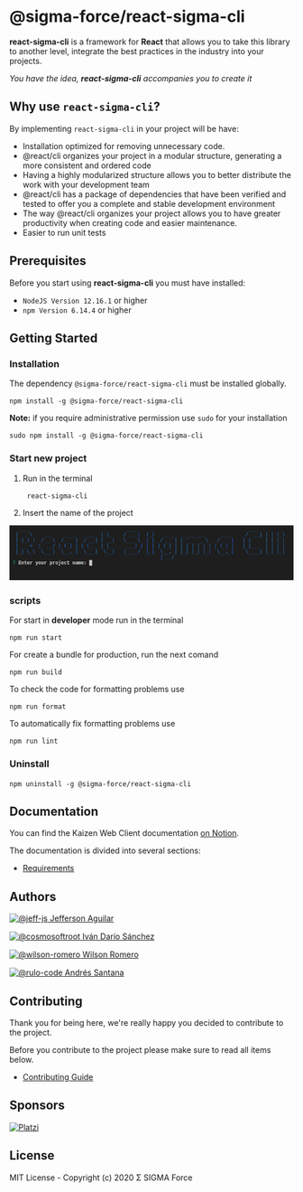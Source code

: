 # @sigma-force/react-sigma-cli

**react-sigma-cli** is a framework for **React** that allows you to take this library to another level, integrate the best practices in the industry into your projects.

_You have the idea, **react-sigma-cli** accompanies you to create it_

## Why use `react-sigma-cli`?

By implementing `react-sigma-cli` in your project will be have:

- Installation optimized for removing unnecessary code.
- @react/cli organizes your project in a modular structure, generating a more consistent and ordered code
- Having a highly modularized structure allows you to better distribute the work with your development team
- @react/cli has a package of dependencies that have been verified and tested to offer you a complete and stable development environment
- The way @react/cli organizes your project allows you to have greater productivity when creating code and easier maintenance.
- Easier to run unit tests

## Prerequisites

Before you start using **react-sigma-cli** you must have installed:

- `NodeJS Version 12.16.1` or higher
- `npm Version 6.14.4` or higher


## Getting Started

### Installation

The dependency `@sigma-force/react-sigma-cli` must be installed globally. 

    npm install -g @sigma-force/react-sigma-cli

**Note:** if you require administrative permission use `sudo` for your installation
 
	sudo npm install -g @sigma-force/react-sigma-cli


### Start new project

1. Run in the terminal 

		react-sigma-cli

2. Insert the name of the project

![start react-sigma-cli](./.readme-static/start-cli.png) 


### scripts

For start in **developer** mode run in the terminal

	npm run start

For create a bundle for production, run the next comand

	npm run build

To check the code for formatting problems use

	npm run format

To automatically fix formatting problems use

	npm run lint

### Uninstall

	npm uninstall -g @sigma-force/react-sigma-cli

## Documentation

You can find the Kaizen Web Client documentation [on Notion](https://www.notion.so/rulocode/React-cli-7cb832838b334971a37f8b2b8ed9d17e).

The documentation is divided into several sections:

* [Requirements](https://www.notion.so/rulocode/Requirements-75bb9d70b2b94d2abe1070756025a483)


## Authors

<p style='margin-bottom:15px;'>
	<a href='https://github.com/jeff-js' target='_blank'>
		<img class="avatar" src="https://avatars2.githubusercontent.com/u/5813240?s=96&v=4" width="48" height="48" alt="@jeff-js">
		Jefferson Aguilar
	</a>
</p>
<p style='margin-bottom:15px;'>
	<a href='https://github.com/cosmosoftroot' target='_blank'>
		<img class="avatar" src="https://avatars1.githubusercontent.com/u/28010872?s=96&amp;v=4" width="48" height="48" alt="@cosmosoftroot">
		Iván Darío Sánchez
	</a>
</p>
<p style='margin-bottom:15px;'>
	<a href='https://github.com/wilson-romero' target='_blank'>
		<img class="avatar" src="https://avatars2.githubusercontent.com/u/55015479?s=96&v=4" width="48" height="48" alt="@wilson-romero">
		Wilson Romero
	</a>
</p>
<div style='margin-bottom:15px;'>
	<a href='https://github.com/rulo-code' target='_blank'>
		<img class="avatar" src="https://avatars3.githubusercontent.com/u/48034545?s=96&v=4" width="48" height="48" alt="@rulo-code">
		Andrés Santana
	</a>
</div>


## Contributing

Thank you for being here, we're really happy you decided to contribute to the project.

Before you contribute to the project please make sure to read all items below.

* [Contributing Guide](/CONTRIBUTING.md)


## Sponsors

<a href='https://platzi.com/' target='_blank'>
	<img src='https://static.platzi.com/media/avatars/Platzi-f730e65b-e92b-44d3-81c0-5c59c4dc4658.png' alt='Platzi' width='70px' />
</a>

## License

MIT License - Copyright (c) 2020 Σ SIGMA Force

